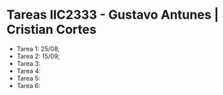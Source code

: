 # Tareas IIC2333 - Gustavo Antunes | Cristian Cortes

* Tarea 1: 25/08;
* Tarea 2: 15/09;
* Tarea 3:
* Tarea 4:
* Tarea 5:
* Tarea 6:
